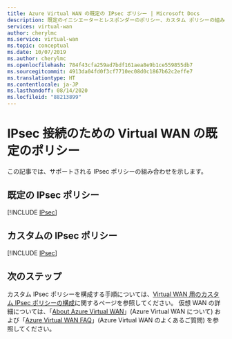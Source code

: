 ```yaml
---
title: Azure Virtual WAN の既定の IPsec ポリシー | Microsoft Docs
description: 既定のイニシエーターとレスポンダーのポリシー、カスタム ポリシーの組み合わせなど、Azure Virtual WAN の IPsec 接続ポリシーについて学習します。
services: virtual-wan
author: cherylmc
ms.service: virtual-wan
ms.topic: conceptual
ms.date: 10/07/2019
ms.author: cherylmc
ms.openlocfilehash: 784f43cfa259ad7bdf161aea8e9b1ce559855db7
ms.sourcegitcommit: 4913da04fd0f3cf7710ec08d0c1867b62c2effe7
ms.translationtype: HT
ms.contentlocale: ja-JP
ms.lasthandoff: 08/14/2020
ms.locfileid: "88213899"
---
```

# <a name="virtual-wan-default-policies-for-ipsec-connectivity"></a>IPsec 接続のための Virtual WAN の既定のポリシー

この記事では、サポートされる IPsec ポリシーの組み合わせを示します。

## <a name="default-ipsec-policies"></a>既定の IPsec ポリシー

[!INCLUDE [IPsec](../../includes/virtual-wan-ipsec-include.md)]

## <a name="custom-ipsec-policies"></a>カスタムの IPsec ポリシー

[!INCLUDE [IPsec](../../includes/virtual-wan-ipsec-custom-include.md)]

## <a name="next-steps"></a>次のステップ

カスタム IPsec ポリシーを構成する手順については、[Virtual WAN 用のカスタム IPsec ポリシーの構成](virtual-wan-custom-ipsec-portal.md)に関するページを参照してください。
仮想 WAN の詳細については、「[About Azure Virtual WAN](virtual-wan-about.md)」(Azure Virtual WAN について) および「[Azure Virtual WAN FAQ](virtual-wan-faq.md)」(Azure Virtual WAN のよくあるご質問) を参照してください。